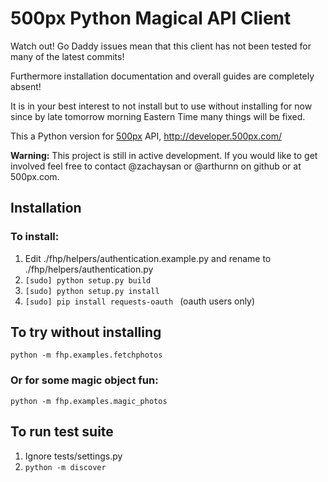 500px Python Magical API Client
===============================
Watch out! Go Daddy issues mean that this client has not been tested for many of the latest commits!

Furthermore installation documentation and overall guides are completely absent!

It is in your best interest to not install but to use without installing for now since by late tomorrow morning Eastern Time many things will be fixed.

This a Python version for [500px](http://500px.com/ "500px") API, http://developer.500px.com/  

**Warning:** This project is still in active development. 
If you would like to get involved feel free to contact
@zachaysan or @arthurnn on github or at 500px.com.

Installation
------------

### To install:

1. Edit ./fhp/helpers/authentication.example.py and rename to ./fhp/helpers/authentication.py
2.  ```[sudo] python setup.py build ```
3.  ```[sudo] python setup.py install ```
4.  ```[sudo] pip install requests-oauth ``` (oauth users only)

To try without installing
-------------------------	
```python -m fhp.examples.fetchphotos ```

### Or for some magic object fun:
```python -m fhp.examples.magic_photos ```

To run test suite
-----------------
1. Ignore tests/settings.py
2. ```python -m discover ```
